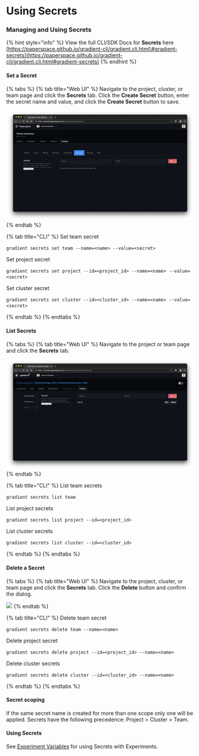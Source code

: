 # Using Secrets

### Managing and Using Secrets

{% hint style="info" %}
View the full CLI/SDK Docs for **Secrets** here [https://paperspace.github.io/gradient-cli/gradient.cli.html\#gradient-secrets](https://paperspace.github.io/gradient-cli/gradient.cli.html#gradient-secrets)
{% endhint %}

#### Set a Secret

{% tabs %}
{% tab title="Web UI" %}
Navigate to the project, cluster, or team page and click the **Secrets** tab. Click the **Create Secret** button, enter the secret name and value, and click the **Create Secret** button to save.

![Secrets are located in Settings &amp;gt; Secrets](../.gitbook/assets/screen-shot-2021-01-18-at-10.25.39-pm.png)
{% endtab %}

{% tab title="CLI" %}
Set team secret

```text
gradient secrets set team --name=<name> --value=<secret>
```

Set project secret

```text
gradient secrets set project --id=<project_id> --name=<name> --value=<secret>
```

Set cluster secret

```text
gradient secrets set cluster --id=<cluster_id> --name=<name> --value=<secret>
```
{% endtab %}
{% endtabs %}

#### List Secrets

{% tabs %}
{% tab title="Web UI" %}
Navigate to the project or team page and click the **Secrets** tab.

![Secrets are available in settings for projects and teams](../.gitbook/assets/screen-shot-2021-01-18-at-10.28.24-pm.png)
{% endtab %}

{% tab title="CLI" %}
List team secrets

```text
gradient secrets list team
```

List project secrets

```text
gradient secrets list project --id=<project_id>
```

List cluster secrets

```text
gradient secrets list cluster --id=<cluster_id>
```
{% endtab %}
{% endtabs %}

#### Delete a Secret

{% tabs %}
{% tab title="Web UI" %}
Navigate to the project, cluster, or team page and click the **Secrets** tab. Click the **Delete** button and confirm the dialog.

![](../.gitbook/assets/secret-delete.png)
{% endtab %}

{% tab title="CLI" %}
Delete team secret

```text
gradient secrets delete team --name=<name>
```

Delete project secret

```text
gradient secrets delete project --id=<project_id> --name=<name>
```

Delete cluster secrets

```text
gradient secrets delete cluster --id=<cluster_id> --name=<name>
```
{% endtab %}
{% endtabs %}

#### **Secret scoping**

If the same secret name is created for more than one scope only one will be applied. Secrets have the following precedence: Project &gt; Cluster &gt; Team.

#### Using Secrets

See [Experiment Variables](../experiments/using-experiments/environment-variables.md#injecting-secrets) for using Secrets with Experiments.

